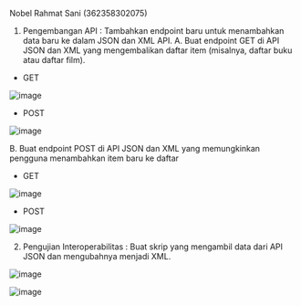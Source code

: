 Nobel Rahmat Sani (362358302075)

1.	Pengembangan API : Tambahkan endpoint baru untuk menambahkan data baru ke dalam JSON dan XML API.
A.	Buat endpoint GET di API JSON dan XML yang mengembalikan daftar item (misalnya, daftar buku atau daftar film).
-	GET

![image](https://github.com/user-attachments/assets/bf48a4b1-4445-4046-b460-075b141938dc)

 
-	POST

 ![image](https://github.com/user-attachments/assets/8688270c-ce0a-4cb0-8aad-d3f06606283e)


B.	Buat endpoint POST di API JSON dan XML yang memungkinkan pengguna menambahkan item baru ke daftar
-	GET

 ![image](https://github.com/user-attachments/assets/1d391dbf-1fb0-4959-889d-e592dc18d696)


-	POST

 ![image](https://github.com/user-attachments/assets/8e457c00-344a-4b20-9e75-485eeab83e68)


2.	Pengujian Interoperabilitas : Buat skrip yang mengambil data dari API JSON dan mengubahnya menjadi XML.

![image](https://github.com/user-attachments/assets/b6fa6605-e4fd-4aa3-94b9-b4be416ed360)

![image](https://github.com/user-attachments/assets/f2690de9-1081-4287-8234-660ce2b6228a)


